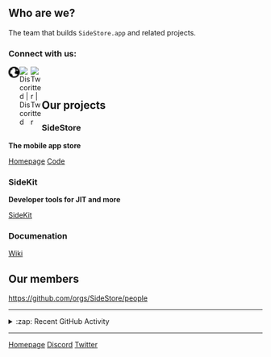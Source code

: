 <!-- 
Docs: How to use GitHub README and actions to auto-generate embedded content.
https://github.com/anuraghazra/github-readme-stats
https://www.youtube.com/watch?v=n6d4KHSKqGk
https://github.com/rahuldkjain/github-profile-readme-generator
 -->

## Who are we?

The team that builds `SideStore.app` and related projects.

### Connect with us:

<!--
[![Website](https://img.shields.io/website?label=sidestore.io&style=for-the-badge&url=https://sidestore.io)](https://sidestore.io)
[![Twitter Follow](https://img.shields.io/twitter/follow/sidestore_io?color=1DA1F2&logo=twitter&style=for-the-badge)](https://twitter.com/intent/follow?original_referer=https%3A%2F%2Fgithub.com%2Fsidestore&screen_name=sidestore)
[![GitHub Followers](https://img.shields.io/github/followers/sidestore?style=for-the-badge)]()
[![GitHub Sponsors](https://img.shields.io/github/sponsors/sidestore?style=for-the-badge
)]() 
-->

[<img align="left" alt="sidestore.io" width="22px" src="https://raw.githubusercontent.com/iconic/open-iconic/master/svg/globe.svg" />][website]
[<img align="left" alt="Discord | Discord" width="22px" src="https://cdn.jsdelivr.net/npm/simple-icons@v3/icons/discord.svg" />][discord]
[<img align="left" alt="Twitter | Twitter" width="22px" src="https://cdn.jsdelivr.net/npm/simple-icons@v3/icons/twitter.svg" />][twitter]

<br />
<br />

## Our projects

### SideStore

__The mobile app store__

[Homepage][website]
[Code][git.sidestore]

### SideKit

__Developer tools for JIT and more__

[SideKit][git.sidekit]

### Documenation

[Wiki][wiki]

## Our members

https://github.com/orgs/SideStore/people

---

<details>
  <summary>:zap: Recent GitHub Activity</summary>

<!--START_SECTION:activity-->
1. 🎉 Merged PR [#17](https://github.com/SideStore/SideStore-Docs/pull/17) in [SideStore/SideStore-Docs](https://github.com/SideStore/SideStore-Docs)
2. 💪 Opened PR [#17](https://github.com/SideStore/SideStore-Docs/pull/17) in [SideStore/SideStore-Docs](https://github.com/SideStore/SideStore-Docs)
3. ❗️ Closed issue [#422](https://github.com/SideStore/SideStore/issues/422) in [SideStore/SideStore](https://github.com/SideStore/SideStore)
4. 🗣 Commented on [#422](https://github.com/SideStore/SideStore/issues/422) in [SideStore/SideStore](https://github.com/SideStore/SideStore)
5. 🗣 Commented on [#16](https://github.com/SideStore/SideStore-Docs/issues/16) in [SideStore/SideStore-Docs](https://github.com/SideStore/SideStore-Docs)
6. 🗣 Commented on [#16](https://github.com/SideStore/SideStore-Docs/issues/16) in [SideStore/SideStore-Docs](https://github.com/SideStore/SideStore-Docs)
7. 💪 Opened PR [#16](https://github.com/SideStore/SideStore-Docs/pull/16) in [SideStore/SideStore-Docs](https://github.com/SideStore/SideStore-Docs)
8. 🎉 Merged PR [#15](https://github.com/SideStore/SideStore-Docs/pull/15) in [SideStore/SideStore-Docs](https://github.com/SideStore/SideStore-Docs)
9. 🗣 Commented on [#15](https://github.com/SideStore/SideStore-Docs/issues/15) in [SideStore/SideStore-Docs](https://github.com/SideStore/SideStore-Docs)
10. ❗️ Opened issue [#422](https://github.com/SideStore/SideStore/issues/422) in [SideStore/SideStore](https://github.com/SideStore/SideStore)
11. ❗️ Closed issue [#421](https://github.com/SideStore/SideStore/issues/421) in [SideStore/SideStore](https://github.com/SideStore/SideStore)
12. 🗣 Commented on [#421](https://github.com/SideStore/SideStore/issues/421) in [SideStore/SideStore](https://github.com/SideStore/SideStore)
13. ❗️ Opened issue [#421](https://github.com/SideStore/SideStore/issues/421) in [SideStore/SideStore](https://github.com/SideStore/SideStore)
14. 🗣 Commented on [#420](https://github.com/SideStore/SideStore/issues/420) in [SideStore/SideStore](https://github.com/SideStore/SideStore)
15. ❗️ Opened issue [#420](https://github.com/SideStore/SideStore/issues/420) in [SideStore/SideStore](https://github.com/SideStore/SideStore)
16. 🎉 Merged PR [#418](https://github.com/SideStore/SideStore/pull/418) in [SideStore/SideStore](https://github.com/SideStore/SideStore)
17. 🎉 Merged PR [#419](https://github.com/SideStore/SideStore/pull/419) in [SideStore/SideStore](https://github.com/SideStore/SideStore)
18. 🗣 Commented on [#418](https://github.com/SideStore/SideStore/issues/418) in [SideStore/SideStore](https://github.com/SideStore/SideStore)
19. ❗️ Closed issue [#246](https://github.com/SideStore/SideStore/issues/246) in [SideStore/SideStore](https://github.com/SideStore/SideStore)
20. 🎉 Merged PR [#414](https://github.com/SideStore/SideStore/pull/414) in [SideStore/SideStore](https://github.com/SideStore/SideStore)
<!--END_SECTION:activity-->

</details>

---

[Homepage][patreon] [Discord][discord] [Twitter][twitter]

<!--
- [Patreon][patreon]
- [OpenCollective][opencollective]
- [YouTube][youtube]
-->

[website]: https://sidestore.io
[wiki]: https://wiki.sidestore.io
[twitter]: https://twitter.com/sidestore_io
[discord]: https://discord.gg/CacsuuzsBq
[youtube]: https://youtube.com/TODO
[patreon]: https://www.patreon.com/SideStore
[opencollective]: https://opencollective.com/TODO
[git.sidestore]: https://github.com/SideStore/SideStore/
[git.sidekit]: https://github.com/SideStore/SideKit

